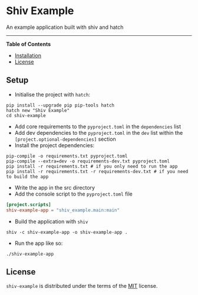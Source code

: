 # Shiv Example

An example application built with shiv and hatch

-----

**Table of Contents**

- [Installation](#installation)
- [License](#license)

## Setup

- Initialise the project with `hatch`:

```shell
pip install --upgrade pip pip-tools hatch
hatch new "Shiv Example"
cd shiv-example
```

- Add core requirements to the `pyproject.toml` in the `dependencies` list
- Add dev dependencies to the `pyproject.toml` in the `dev` list within the 
`[project.optional-dependencies]` section
- Install the project dependencies:

```shell
pip-compile -o requirements.txt pyproject.toml
pip-compile --extra=dev -o requirements-dev.txt pyproject.toml
pip install -r requirements.txt # if you only need to run the app
pip install -r requirements.txt -r requirements-dev.txt # if you need to build the app
```

- Write the app in the src directory
- Add the console script to the `pyproject.toml` file

```toml
[project.scripts]
shiv-example-app = "shiv_example.main:main"
```

- Build the application with `shiv` 

```shell
shiv -c shiv-example-app -o shiv-example-app .
```

- Run the app like so:

```shell
./shiv-example-app
```

## License

`shiv-example` is distributed under the terms of the [MIT](https://spdx.org/licenses/MIT.html) license.
